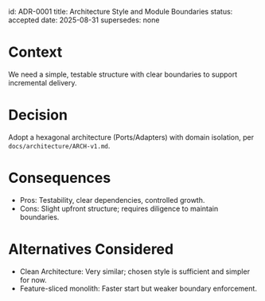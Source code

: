 id: ADR-0001
title: Architecture Style and Module Boundaries
status: accepted
date: 2025-08-31
supersedes: none

# Context

We need a simple, testable structure with clear boundaries to support incremental delivery.

# Decision

Adopt a hexagonal architecture (Ports/Adapters) with domain isolation, per `docs/architecture/ARCH-v1.md`.

# Consequences

- Pros: Testability, clear dependencies, controlled growth.
- Cons: Slight upfront structure; requires diligence to maintain boundaries.

# Alternatives Considered

- Clean Architecture: Very similar; chosen style is sufficient and simpler for now.
- Feature-sliced monolith: Faster start but weaker boundary enforcement.

